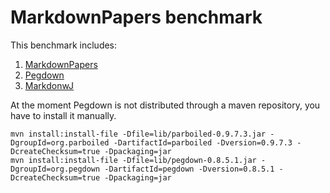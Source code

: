 # MarkdownPapers benchmark #

This benchmark includes:

1. [MarkdownPapers](http://github.com/lruiz/MarkdownPapers)
2. [Pegdown](http://github.com/sirthias/pegdown)
3. [MarkdonwJ](http://www.markdownj.org)

At the moment Pegdown is not distributed through a maven repository, you have to install it manually.

    mvn install:install-file -Dfile=lib/parboiled-0.9.7.3.jar -DgroupId=org.parboiled -DartifactId=parboiled -Dversion=0.9.7.3 -DcreateChecksum=true -Dpackaging=jar
    mvn install:install-file -Dfile=lib/pegdown-0.8.5.1.jar -DgroupId=org.pegdown -DartifactId=pegdown -Dversion=0.8.5.1 -DcreateChecksum=true -Dpackaging=jar


